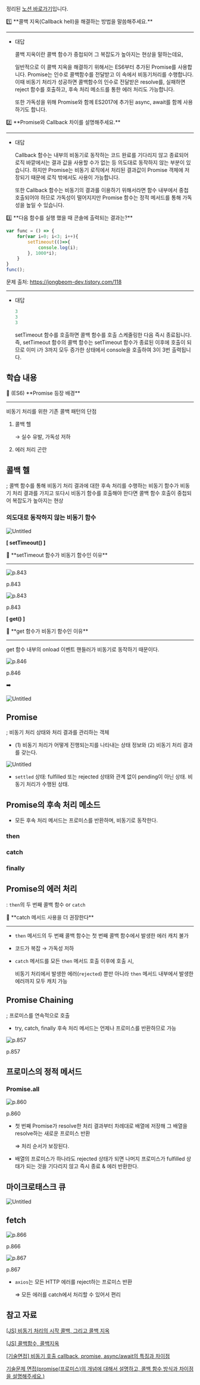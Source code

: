 정리된 [노션 바로가기](https://boom-passbook-4e2.notion.site/Promise-9d433d278f084b69951c42ed3350fe86?pvs=4)입니다. 

<aside>
1️⃣ **콜백 지옥(Callback hell)을 해결하는 방법을 말씀해주세요.**

---

- 대답
    
    콜백 지옥이란 콜백 함수가 중첩되어 그 복잡도가 높아지는 현상을 말하는데요, 
    
    일반적으로 이 콜백 지옥을 해결하기 위해서는 ES6부터 추가된 Promise를 사용합니다. Promise는 인수로 콜백함수를 전달받고 이 속에서 비동기처리를 수행합니다. 이때 비동기 처리가 성공하면 콜백함수의 인수로 전달받은 resolve를, 실패하면 reject 함수를 호출하고, 후속 처리 메소드를 통한 에러 처리도 가능합니다.
    
    또한 가독성을 위해 Promise와 함께 ES2017에 추가된 async, await를 함께 사용하기도 합니다.
    
</aside>

<aside>
2️⃣ **Promise와 Callback 차이를 설명해주세요.**

---

- 대답
    
    Callback 함수는 내부의 비동기로 동작하는 코드 완료를 기다리지 않고 종료되어 로직 바깥에서는 결과 값을 사용할 수가 없는 등 의도대로 동작하지 않는 부분이 있습니다. 하지만 Promise는 비동기 로직에서 처리된 결과값이 Promise 객체에 저장되기 때문에 로직 밖에서도 사용이 가능합니다.
    
    또한 Callback 함수는 비동기의 결과를 이용하기 위해서라면 함수 내부에서 중첩 호출되어야 하므로 가독성이 떨어지지만 Promise 함수는 정적 메서드를 통해 가독성을 높일 수 있습니다.
    
</aside>

<aside>
3️⃣ **다음 함수를 실행 했을 때 콘솔에 출력되는 결과는?**

```jsx
var func = () => {
	for(var i=0; i<3; i++){
		setTimeout(()=>{
			console.log(i);
		}, 1000*i);
	}
}
func();
```

문제 출처: https://jongbeom-dev.tistory.com/118

---

- 대답
    
    ```jsx
    3
    3
    3
    ```
    
    setTimeout 함수를 호출하면 콜백 함수를 호출 스케줄링한 다음 즉시 종료됩니다. 즉, setTimeout 함수의 콜백 함수는 setTimeout 함수가 종료된 이후에 호출이 되므로 이미 i가 3까지 모두 증가한 상태에서 console을 호출하여 3이 3번 출력됩니다.
    
</aside>

## 학습 내용

<aside>
📌 (ES6) **Promise 등장 배경**

---

비동기 처리를 위한 기존 콜백 패턴의 단점

1. 콜백 헬
    
    → 실수 유발, 가독성 저하
    
2. 에러 처리 곤란
</aside>

## 콜백 헬

; 콜백 함수를 통해 비동기 처리 결과에 대한 후속 처리를 수행하는 비동기 함수가 비동기 처리 결과를 가지고 또다시 비동기 함수를 호출해야 한다면 콜백 함수 호출이 중첩되어 복잡도가 높아지는 현상

### 의도대로 동작하지 않는 비동기 함수

![Untitled](https://s3-us-west-2.amazonaws.com/secure.notion-static.com/6086b36f-5f10-47a2-990a-6e0ba52d03ef/Untitled.png)

**[ setTimeout() ]**

<aside>
📌 **setTimeout 함수가 비동기 함수인 이유**

---

![p.843](https://s3-us-west-2.amazonaws.com/secure.notion-static.com/3bc4e262-7aa6-4f56-85bd-0b689167d5c0/Untitled.png)

p.843

</aside>

![p.843](https://s3-us-west-2.amazonaws.com/secure.notion-static.com/44e20a0c-a92d-4897-8ecc-aece83d18535/Untitled.png)

p.843

**[ get() ]**

<aside>
📌 **get 함수가 비동기 함수인 이유**

---

get 함수 내부의 onload 이벤트 핸들러가 비동기로 동작하기 때문이다.

![p.846](https://s3-us-west-2.amazonaws.com/secure.notion-static.com/98fa2839-48f9-413e-9a66-af5906fb167c/Untitled.png)

p.846

</aside>

➡️

![Untitled](https://s3-us-west-2.amazonaws.com/secure.notion-static.com/e839d6ff-01bc-4931-94b8-eb684d59a80d/Untitled.png)

## Promise

; 비동기 처리 상태와 처리 결과를  관리하는 객체

- (1) 비동기 처리가 어떻게 진행되는지를 나타내는 상태 정보와
(2) 비동기 처리 결과를 갖는다.

![Untitled](https://s3-us-west-2.amazonaws.com/secure.notion-static.com/2dd03ab6-c7cf-4986-b514-dc8e70b73186/Untitled.png)

- `settled` 상태: fulfilled 또는 rejected 상태와 관계 없이 pending이 아닌 상태. 비동기 처리가 수행된 상태.

## Promise의 후속 처리 메소드

- 모든 후속 처리 메서드는 프로미스를 반환하며, 비동기로 동작한다.

### then

### catch

### finally

## Promise의 에러 처리

: `then`의 두 번째 콜백 함수 or `catch`

<aside>
📌 **catch 메서드 사용을 더 권장한다**

---

- `then` 메서드의 두 번째 콜백 함수는 첫 번째 콜백 함수에서 발생한 에러 캐치 불가
- 코드가 복잡 → 가독성 저하
- `catch` 메서드를 모든 `then` 메서드 호출 이후에 호출 시,
    
    비동기 처리에서 발생한 에러(`rejected`) 뿐만 아니라 `then` 메서드 내부에서 발생한 에러까지 모두 캐치 가능
    
</aside>

## Promise Chaining

; 프로미스를 연속적으로 호출

- try, catch, finally 후속 처리 메서드는 언제나 프로미스를 반환하므로 가능

![p.857](https://s3-us-west-2.amazonaws.com/secure.notion-static.com/b554d81c-0e08-4ac6-abe8-57ee1b162fb6/Untitled.png)

p.857

## 프로미스의 정적 메서드

### Promise.all

![p.860](https://s3-us-west-2.amazonaws.com/secure.notion-static.com/ce317054-8d6f-4ef6-a8d4-370dbc84fa50/Untitled.png)

p.860

- 첫 번째 Promise가 resolve한 처리 결과부터 차례대로 배열에 저장해 그 배열을 resolve하는 새로운 프로미스 반환
    
    ⇒ 처리 순서가 보장된다.
    
- 배열의 프로미스가 하나라도 rejected 상태가 되면 나머지 프로미스가 fulfilled 상태가 되는 것을 기다리지 않고 즉시 종료 & 에러 반환한다.

## 마이크로태스크 큐

![Untitled](https://s3-us-west-2.amazonaws.com/secure.notion-static.com/db3af66a-b6c5-4035-b080-7ae98a789bc2/Untitled.png)

## fetch

![p.866](https://s3-us-west-2.amazonaws.com/secure.notion-static.com/03873ace-3cde-441e-9dd8-afeb924663cc/Untitled.png)

p.866

![p.867](https://s3-us-west-2.amazonaws.com/secure.notion-static.com/34f56800-41e8-4257-a862-7859b8ec1e64/Untitled.png)

p.867

- `axios`는 모든 HTTP 에러를 reject하는 프로미스 반환
    
    ⇒ 모든 에러를 catch에서 처리할 수 있어서 편리
    

## 참고 자료

[[JS] 비동기 처리의 시작 콜백, 그리고 콜백 지옥](https://taesung1993.tistory.com/96)

[[JS] 콜백함수, 콜백지옥](https://yeon-code.tistory.com/102)

[[기술면접] 비동기 호출 callback, promise, async/await의 특징과 차이점](https://velog.io/@ahsy92/기술면접-비동기-호출-callback-promise-asyncawait의-특징과-차이점)

[기술문제 면접(promise(프로미스)의 개념에 대해서 설명하고, 콜백 함수 방식과 차이점을 설명해주세요.)](https://velog.io/@solimlee/기술문제-면접promise프로미스의-개념에-대해서-설명하고-콜백-함수-방식과-차이점을-설명해주세요)
